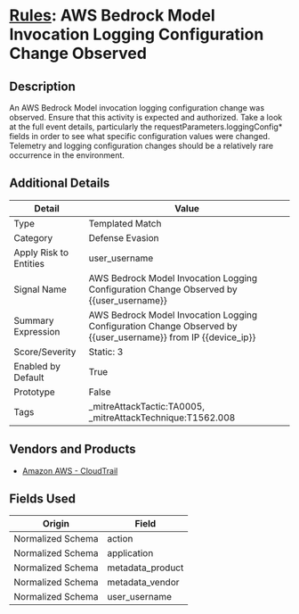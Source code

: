# [Rules](README.md): AWS Bedrock Model Invocation Logging Configuration Change Observed

## Description
An AWS Bedrock Model invocation logging configuration change was observed. Ensure that this activity is expected and authorized. Take a look at the full event details, particularly the requestParameters.loggingConfig* fields in order to see what specific configuration values were changed. Telemetry and logging configuration changes should be a relatively rare occurrence in the environment.

## Additional Details
|Detail|Value|
|----|----|
|Type|Templated Match|
|Category|Defense Evasion|
|Apply Risk to Entities|user_username|
|Signal Name|AWS Bedrock Model Invocation Logging Configuration Change Observed by {{user_username}}|
|Summary Expression|AWS Bedrock Model Invocation Logging Configuration Change Observed by {{user_username}} from IP {{device_ip}}|
|Score/Severity|Static: 3|
|Enabled by Default|True|
|Prototype|False|
|Tags|_mitreAttackTactic:TA0005, _mitreAttackTechnique:T1562.008|
## Vendors and Products
- [Amazon AWS - CloudTrail](../products/033624b0-218e-4dcb-b93f-0f1fb1806c56.md)


## Fields Used

|Origin|Field|
|----|----|
|Normalized Schema|action|
|Normalized Schema|application|
|Normalized Schema|metadata_product|
|Normalized Schema|metadata_vendor|
|Normalized Schema|user_username|


